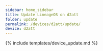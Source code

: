 ```yaml
---
sidebar: home_sidebar
title: Update LineageOS on d2att
folder: update
permalink: /devices/d2att/update/
device: d2att
---
```

{% include templates/device_update.md %}
